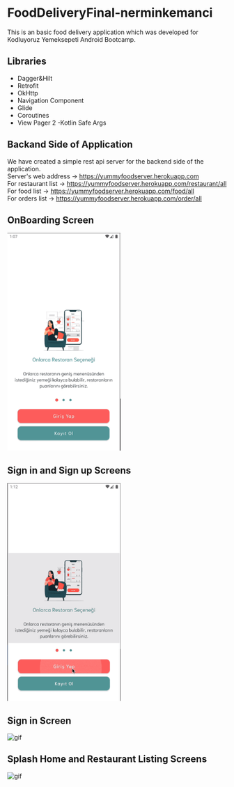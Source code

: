 # FoodDeliveryFinal-nerminkemanci

This is an basic food delivery application which was developed for Kodluyoruz Yemeksepeti Android Bootcamp.
## Libraries
- Dagger&Hilt
- Retrofit
- OkHttp
- Navigation Component
- Glide 
- Coroutines
- View Pager 2
-Kotlin Safe Args

## Backand Side of Application
We have created a simple rest api server for the backend side of the application.</br> 
Server's web address -> https://yummyfoodserver.herokuapp.com</br>
For restaurant list -> https://yummyfoodserver.herokuapp.com/restaurant/all</br>
For food list -> https://yummyfoodserver.herokuapp.com/food/all</br>
For orders list -> https://yummyfoodserver.herokuapp.com/order/all</br>


## OnBoarding Screen
<img src="./screens/onboarding.gif" 
  alt="gif" 
  height="500"
  />
## Sign in and Sign up Screens
<img src="./screens/signup_signin.gif" 
  alt="gif" 
  height="500"
  />
## Sign in Screen
<img src="./screens/signin.gif" 
  alt="gif" 
  height="500"
  />
## Splash Home and Restaurant Listing Screens
<img src="./screens/restaurant_list.gif" 
  alt="gif" 
  height="500"
  />
